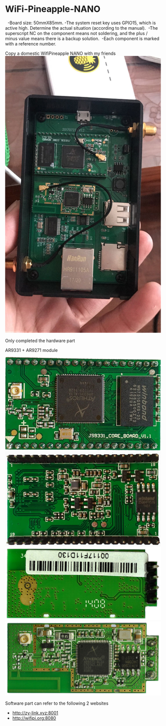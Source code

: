 # WiFi-Pineapple-NANO
 
 -Board size: 50mmX85mm.
 -The system reset key uses GPIO15, which is active high. Determine the actual situation (according to the manual).
 -The superscript NC on the component means not soldering, and the plus / minus value means there is a backup solution.
 -Each component is marked with a reference number.

 Copy a domestic WifiPineapple NANO with my friends
![WiFi-Pineapple-NANO-for-China](/img/20171013100914.jpg)

Only completed the hardware part

 AR9331 + AR9271 module

![AR9331-1](/img/AR9331-1.jpg)
![AR9331-2](/img/AR9331-2.jpg)
![AR9271-1](/img/AR9271-1.jpg)
![AR9271-2](/img/AR9271-2.jpg)

Software part can refer to the following 2 websites

 - http://zy-link.xyz:8001
 - http://wifipi.org:8080
